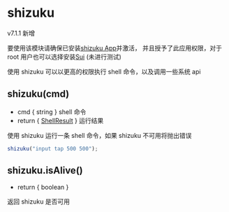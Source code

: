 # shizuku

v7.1.1 新增

要使用该模块请确保已安装[shizuku App](https://github.com/RikkaApps/Shizuku/releases)并激活，
并且授予了此应用权限，对于 root 用户也可以选择安装[Sui](https://github.com/RikkaApps/Sui) (未进行测试)

使用 shizuku 可以以更高的权限执行 shell 命令，以及调用一些系统 api

## shizuku(cmd)

- cmd \{ string } shell 命令
- return \{ [ShellResult](./shell#shellresult) } 运行结果

使用 shizuku 运行一条 shell 命令，如果 shizuku 不可用将抛出错误

```js
shizuku("input tap 500 500");
```

## shizuku.isAlive()

- return \{ boolean }

返回 shizuku 是否可用
